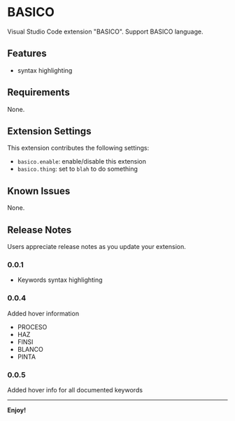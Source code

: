 # BASICO

Visual Studio Code extension "BASICO". Support BASICO language.

## Features

- syntax highlighting

## Requirements

None.

## Extension Settings

This extension contributes the following settings:

* `basico.enable`: enable/disable this extension
* `basico.thing`: set to `blah` to do something

## Known Issues

None.

## Release Notes

Users appreciate release notes as you update your extension.

### 0.0.1

 - Keywords syntax highlighting

### 0.0.4
Added hover information
- PROCESO
- HAZ
- FINSI
- BLANCO
- PINTA

### 0.0.5
Added hover info for all documented keywords

-----------------------------------------------------------------------------------------------------------

**Enjoy!**
